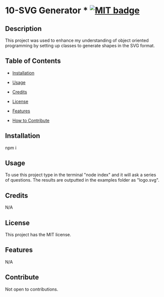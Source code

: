 # 10-SVG Generator * [![MIT badge](https://img.shields.io/badge/license-MIT-blue.svg "MIT badge")](https://choosealicense.com/licenses/mit/)

## Description

This project was used to enhance my understanding of object oriented programming by setting up classes to generate shapes in the SVG format.

## Table of Contents

* [Installation](#installation)

* [Usage](#usage)

* [Credits](#credits)

* [License](#license)

* [Features](#features)

* [How to Contribute](#contribute)

## Installation

npm i

## Usage

To use this project type in the terminal "node index" and it will ask a series of questions. The results are outputted in the examples folder as "logo.svg".

## Credits

N/A

## License

This project has the MIT license.

## Features

N/A

## Contribute

Not open to contributions.